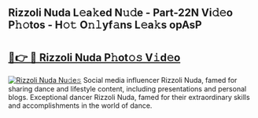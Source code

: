 ## Rizzoli Nuda L𝚎a𝚔ed N𝚞𝚍e - Part-22N Vi𝚍𝚎o P𝚑𝚘tos - H𝚘𝚝 O𝚗𝚕yf𝚊ns L𝚎a𝚔s opAsP

# <h2><a href="http://kfclqb.oniu.top/?m=Rizzoli+Nuda">🔗👉 🔴 Rizzoli Nuda P𝚑ot𝚘𝚜 V𝚒d𝚎o</a></h2>

[![Rizzoli Nuda Nu𝚍e𝚜](https://i.imgur.com/0qMVB7G.gif)](http://kfclqb.oniu.top/?m=Rizzoli+Nuda)
Social media influencer Rizzoli Nuda, famed for sharing dance and lifestyle content, including presentations and personal blogs. Exceptional dancer Rizzoli Nuda, famed for their extraordinary skills and accomplishments in the world of dance.  
